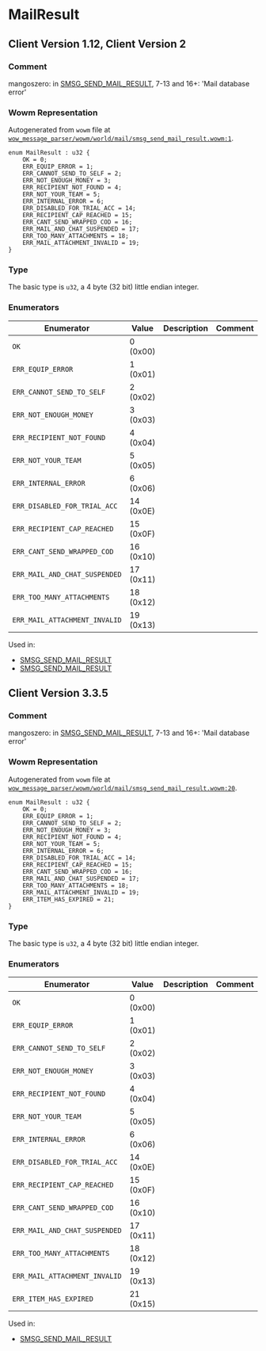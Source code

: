 # MailResult

## Client Version 1.12, Client Version 2

### Comment

mangoszero: in [SMSG_SEND_MAIL_RESULT](./smsg_send_mail_result.md), 7-13 and 16+: 'Mail database error'

### Wowm Representation

Autogenerated from `wowm` file at [`wow_message_parser/wowm/world/mail/smsg_send_mail_result.wowm:1`](https://github.com/gtker/wow_messages/tree/main/wow_message_parser/wowm/world/mail/smsg_send_mail_result.wowm#L1).

```rust,ignore
enum MailResult : u32 {
    OK = 0;
    ERR_EQUIP_ERROR = 1;
    ERR_CANNOT_SEND_TO_SELF = 2;
    ERR_NOT_ENOUGH_MONEY = 3;
    ERR_RECIPIENT_NOT_FOUND = 4;
    ERR_NOT_YOUR_TEAM = 5;
    ERR_INTERNAL_ERROR = 6;
    ERR_DISABLED_FOR_TRIAL_ACC = 14;
    ERR_RECIPIENT_CAP_REACHED = 15;
    ERR_CANT_SEND_WRAPPED_COD = 16;
    ERR_MAIL_AND_CHAT_SUSPENDED = 17;
    ERR_TOO_MANY_ATTACHMENTS = 18;
    ERR_MAIL_ATTACHMENT_INVALID = 19;
}
```
### Type
The basic type is `u32`, a 4 byte (32 bit) little endian integer.
### Enumerators
| Enumerator | Value  | Description | Comment |
| --------- | -------- | ----------- | ------- |
| `OK` | 0 (0x00) |  |  |
| `ERR_EQUIP_ERROR` | 1 (0x01) |  |  |
| `ERR_CANNOT_SEND_TO_SELF` | 2 (0x02) |  |  |
| `ERR_NOT_ENOUGH_MONEY` | 3 (0x03) |  |  |
| `ERR_RECIPIENT_NOT_FOUND` | 4 (0x04) |  |  |
| `ERR_NOT_YOUR_TEAM` | 5 (0x05) |  |  |
| `ERR_INTERNAL_ERROR` | 6 (0x06) |  |  |
| `ERR_DISABLED_FOR_TRIAL_ACC` | 14 (0x0E) |  |  |
| `ERR_RECIPIENT_CAP_REACHED` | 15 (0x0F) |  |  |
| `ERR_CANT_SEND_WRAPPED_COD` | 16 (0x10) |  |  |
| `ERR_MAIL_AND_CHAT_SUSPENDED` | 17 (0x11) |  |  |
| `ERR_TOO_MANY_ATTACHMENTS` | 18 (0x12) |  |  |
| `ERR_MAIL_ATTACHMENT_INVALID` | 19 (0x13) |  |  |

Used in:
* [SMSG_SEND_MAIL_RESULT](smsg_send_mail_result.md)
* [SMSG_SEND_MAIL_RESULT](smsg_send_mail_result.md)

## Client Version 3.3.5

### Comment

mangoszero: in [SMSG_SEND_MAIL_RESULT](./smsg_send_mail_result.md), 7-13 and 16+: 'Mail database error'

### Wowm Representation

Autogenerated from `wowm` file at [`wow_message_parser/wowm/world/mail/smsg_send_mail_result.wowm:20`](https://github.com/gtker/wow_messages/tree/main/wow_message_parser/wowm/world/mail/smsg_send_mail_result.wowm#L20).

```rust,ignore
enum MailResult : u32 {
    OK = 0;
    ERR_EQUIP_ERROR = 1;
    ERR_CANNOT_SEND_TO_SELF = 2;
    ERR_NOT_ENOUGH_MONEY = 3;
    ERR_RECIPIENT_NOT_FOUND = 4;
    ERR_NOT_YOUR_TEAM = 5;
    ERR_INTERNAL_ERROR = 6;
    ERR_DISABLED_FOR_TRIAL_ACC = 14;
    ERR_RECIPIENT_CAP_REACHED = 15;
    ERR_CANT_SEND_WRAPPED_COD = 16;
    ERR_MAIL_AND_CHAT_SUSPENDED = 17;
    ERR_TOO_MANY_ATTACHMENTS = 18;
    ERR_MAIL_ATTACHMENT_INVALID = 19;
    ERR_ITEM_HAS_EXPIRED = 21;
}
```
### Type
The basic type is `u32`, a 4 byte (32 bit) little endian integer.
### Enumerators
| Enumerator | Value  | Description | Comment |
| --------- | -------- | ----------- | ------- |
| `OK` | 0 (0x00) |  |  |
| `ERR_EQUIP_ERROR` | 1 (0x01) |  |  |
| `ERR_CANNOT_SEND_TO_SELF` | 2 (0x02) |  |  |
| `ERR_NOT_ENOUGH_MONEY` | 3 (0x03) |  |  |
| `ERR_RECIPIENT_NOT_FOUND` | 4 (0x04) |  |  |
| `ERR_NOT_YOUR_TEAM` | 5 (0x05) |  |  |
| `ERR_INTERNAL_ERROR` | 6 (0x06) |  |  |
| `ERR_DISABLED_FOR_TRIAL_ACC` | 14 (0x0E) |  |  |
| `ERR_RECIPIENT_CAP_REACHED` | 15 (0x0F) |  |  |
| `ERR_CANT_SEND_WRAPPED_COD` | 16 (0x10) |  |  |
| `ERR_MAIL_AND_CHAT_SUSPENDED` | 17 (0x11) |  |  |
| `ERR_TOO_MANY_ATTACHMENTS` | 18 (0x12) |  |  |
| `ERR_MAIL_ATTACHMENT_INVALID` | 19 (0x13) |  |  |
| `ERR_ITEM_HAS_EXPIRED` | 21 (0x15) |  |  |

Used in:
* [SMSG_SEND_MAIL_RESULT](smsg_send_mail_result.md)

